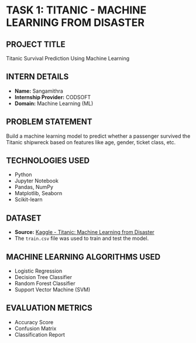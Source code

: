 # TASK 1: TITANIC - MACHINE LEARNING FROM DISASTER

## PROJECT TITLE
Titanic Survival Prediction Using Machine Learning

## INTERN DETAILS
- **Name:** Sangamithra  
- **Internship Provider:** CODSOFT  
- **Domain:** Machine Learning (ML)

## PROBLEM STATEMENT
Build a machine learning model to predict whether a passenger survived the Titanic shipwreck based on features like age, gender, ticket class, etc.

## TECHNOLOGIES USED
- Python  
- Jupyter Notebook  
- Pandas, NumPy  
- Matplotlib, Seaborn  
- Scikit-learn  

## DATASET
- **Source:** [Kaggle - Titanic: Machine Learning from Disaster](https://www.kaggle.com/c/titanic/data)  
- The `train.csv` file was used to train and test the model.

## MACHINE LEARNING ALGORITHMS USED
- Logistic Regression  
- Decision Tree Classifier  
- Random Forest Classifier  
- Support Vector Machine (SVM)

## EVALUATION METRICS
- Accuracy Score  
- Confusion Matrix  
- Classification Report
